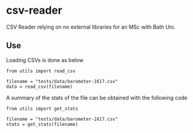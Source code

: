 # csv-reader
CSV Reader relying on no external libraries for an MSc with Bath Uni.

## Use
Loading CSVs is done as below

    from utils import read_csv
    
    filename = "tests/data/barometer-1617.csv"
    data = read_csv(filename)

A summary of the stats of the file can be obtained with the following code

    from utils import get_stats
    
    filename = "tests/data/barometer-1617.csv"
    stats = get_stats(filename)

